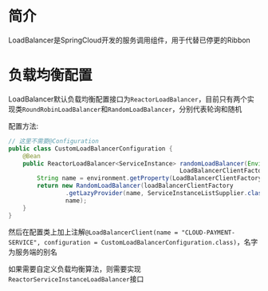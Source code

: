# 简介

LoadBalancer是SpringCloud开发的服务调用组件，用于代替已停更的Ribbon



# 负载均衡配置

LoadBalancer默认负载均衡配置接口为`ReactorLoadBalancer`，目前只有两个实现类`RoundRobinLoadBalancer`和`RandomLoadBalancer`，分别代表轮询和随机

配置方法:

```java
// 这里不需要@Configuration
public class CustomLoadBalancerConfiguration {
    @Bean
    public ReactorLoadBalancer<ServiceInstance> randomLoadBalancer(Environment environment,
                                                LoadBalancerClientFactory loadBalancerClientFactory) {
        String name = environment.getProperty(LoadBalancerClientFactory.PROPERTY_NAME);
        return new RandomLoadBalancer(loadBalancerClientFactory
                .getLazyProvider(name, ServiceInstanceListSupplier.class),
                name);
    }
}
```

然后在配置类上加上注解`@LoadBalancerClient(name = "CLOUD-PAYMENT-SERVICE", configuration = CustomLoadBalancerConfiguration.class)`，名字为服务端的别名

如果需要自定义负载均衡算法，则需要实现`ReactorServiceInstanceLoadBalancer`接口